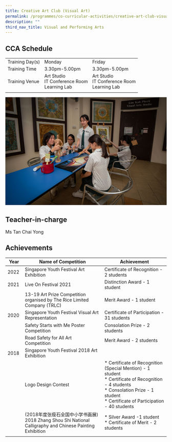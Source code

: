 ```yaml
---
title: Creative Art Club (Visual Art)
permalink: /programmes/co-curricular-activities/creative-art-club-visual-art/
description: ""
third_nav_title: Visual and Performing Arts
---
```

CCA Schedule
------------

| | | |
| --- | --- |--- |
| Training Day(s) | Monday | Friday |
| Training Time | 3.30pm-5.00pm |   3.30pm-5.00pm
| Training Venue | Art Studio <br> IT Conference Room <br> Learning Lab  |   Art Studio <br> IT Conference Room <br> Learning Lab
| | |


![](/images/artclub1.jpg)

Teacher-in-charge
------------------

Ms Tan Chai Yong

Achievements
------------

| Year | Name of Competition | Achievement |
| --- | --- | --- |
| 2022&nbsp; | Singapore Youth Festival Art Exhibition&nbsp; | Certificate of Recognition - 2 students&nbsp; |
| 2021&nbsp; | Live On Festival 2021&nbsp; | Distinction Award - 1 student&nbsp; |
| &nbsp; | 13-19 Art Prize Competition organised by The Rice Limited Company (TRLC) | Merit Award - 1 student&nbsp; |
| 2020 | Singapore Youth Festival Visual Art Representation | Certificate of Participation - 31 students |
| &nbsp; | Safety Starts with Me Poster Competition&nbsp; | Consolation Prize - 2 students&nbsp; |
| &nbsp; | Road Safety for All Art Competition&nbsp;&nbsp; | Merit Award - 2 students&nbsp; |
| 2018&nbsp; | Singapore Youth Festival 2018 Art Exhibition&nbsp; | &nbsp; |
| &nbsp; | Logo Design Contest | *   Certificate of Recognition (Special Mention) - 1 student&nbsp;<br> *   Certificate of Recognition - 4 students <br> *   Consolation Prize - 1 student <br> *   Certificate of Participation - 40 students |
| &nbsp; | (2018年度张瘦石全国中小学书画展)  <br> 2018 Zhang Shou Shi National Calligraphy and Chinese Painting Exhibition | *   Silver Award -1 student <br> *   Certificate of Merit - 2 students&nbsp;|&nbsp;  
| | | |
